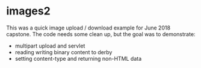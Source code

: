 # images2

This was a quick image upload / download example for June 2018 capstone. The code needs some clean up, but the goal was to demonstrate:

- multipart upload and servlet
- reading writing binary content to derby
- setting content-type and returning non-HTML data

